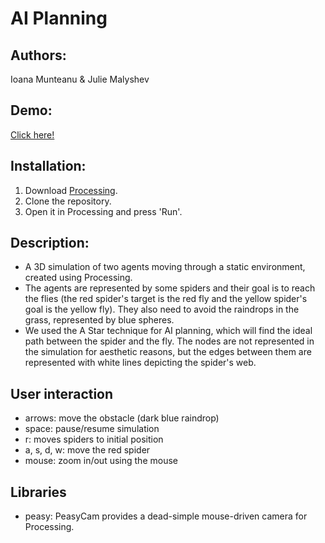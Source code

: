# AI Planning

## Authors:
Ioana Munteanu & Julie Malyshev

## Demo:
[Click here!](https://www.youtube.com/watch?v=TT40YGtXIXI)

## Installation:
1. Download [Processing](https://processing.org/download/).
2. Clone the repository.
3. Open it in Processing and press 'Run'.

## Description:
 - A 3D simulation of two agents moving	through a static environment, created using Processing. 
 - The agents are represented by some spiders and their goal is to reach the flies (the red spider's target is the red fly and the yellow spider's goal is the yellow fly). They also need to avoid the raindrops in the grass, represented by blue spheres.
 -  We used the A Star technique for AI planning, which will find the ideal path between the spider and the fly. The nodes are not represented in the simulation for aesthetic reasons, but the edges between them are represented with white lines depicting the spider's web.
 
## User interaction
 - arrows: move the obstacle (dark blue raindrop)
 - space: pause/resume simulation
 - r: moves spiders to initial position
 - a, s, d, w: move the red spider
 - mouse: zoom in/out using the mouse

## Libraries 
 - peasy: PeasyCam provides a dead-simple mouse-driven camera for Processing.



